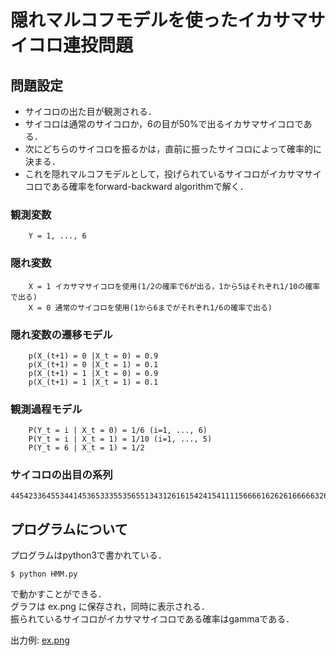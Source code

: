 # 隠れマルコフモデルを使ったイカサマサイコロ連投問題

## 問題設定
- サイコロの出た目が観測される．
- サイコロは通常のサイコロか，6の目が50%で出るイカサマサイコロである．
- 次にどちらのサイコロを振るかは，直前に振ったサイコロによって確率的に決まる．
- これを隠れマルコフモデルとして，投げられているサイコロがイカサマサイコロである確率をforward-backward algorithmで解く．

### 観測変数   
```
    Y = 1, ..., 6  
```

### 隠れ変数  
```
    X = 1 イカサマサイコロを使用(1/2の確率で6が出る，1から5はそれぞれ1/10の確率で出る)  
    X = 0 通常のサイコロを使用(1から6までがそれぞれ1/6の確率で出る)   
```

### 隠れ変数の遷移モデル  
```
    p(X_(t+1) = 0 |X_t = 0) = 0.9
    p(X_(t+1) = 0 |X_t = 1) = 0.1
    p(X_(t+1) = 1 |X_t = 0) = 0.9
    p(X_(t+1) = 1 |X_t = 1) = 0.1
```
    
### 観測過程モデル
```
    P(Y_t = i | X_t = 0) = 1/6 (i=1, ..., 6)
    P(Y_t = i | X_t = 1) = 1/10 (i=1, ..., 5)
    P(Y_t = 6 | X_t = 1) = 1/2
```

### サイコロの出目の系列
```
4454233645534414536533355356551343126161542415411115666616262616666632666166266566566664366525456544
```

## プログラムについて
プログラムはpython3で書かれている．  
```
$ python HMM.py
```
で動かすことができる．  
グラフは ex.png に保存され，同時に表示される．  
振られているサイコロがイカサマサイコロである確率はgammaである．  

出力例: [ex.png](ex.png)


